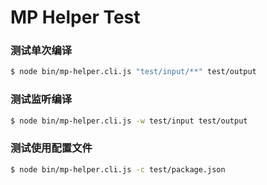 # MP Helper Test

### 测试单次编译

```bash
$ node bin/mp-helper.cli.js "test/input/**" test/output
```

### 测试监听编译

```bash
$ node bin/mp-helper.cli.js -w test/input test/output
```

### 测试使用配置文件

```bash
$ node bin/mp-helper.cli.js -c test/package.json
```
